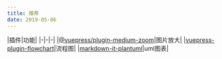 ```yaml
---
title: 推荐
date: 2019-05-06
---
```


|插件|功能|
|-|-|-|
|[@vuepress/plugin-medium-zoom](https://github.com/vuejs/vuepress/tree/master/packages/@vuepress/plugin-medium-zoom)|图片放大|
|[vuepress-plugin-flowchart](https://flowchart.vuepress.ulivz.com/)|流程图|
|[markdown-it-plantuml](https://github.com/gmunguia/markdown-it-plantuml)|uml图表|